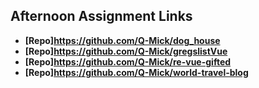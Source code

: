 ## Afternoon Assignment Links

* **[Repo]https://github.com/Q-Mick/dog_house**
* **[Repo]https://github.com/Q-Mick/gregslistVue**
* **[Repo]https://github.com/Q-Mick/re-vue-gifted**
* **[Repo]https://github.com/Q-Mick/world-travel-blog**
